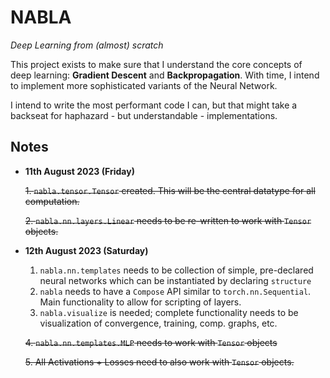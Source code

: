 #   **NABLA**
_Deep Learning from (almost) scratch_

This project exists to make sure that I understand the core concepts of deep learning: **Gradient Descent** and **Backpropagation**. With time, I intend to implement more sophisticated variants of the Neural Network. 

I intend to write the most performant code I can, but that might take a backseat for haphazard - but understandable - implementations.


## **Notes**

*   **11th August 2023 (Friday)**
    
    ~~1. `nabla.tensor.Tensor` created. This will be the central datatype for all computation.~~
 
    ~~2. `nabla.nn.layers.Linear` needs to be re-written to work with `Tensor` objects.~~

*   **12th August 2023 (Saturday)**
    1. `nabla.nn.templates` needs to be collection of simple, pre-declared neural networks which can be instantiated by declaring `structure`
    2. `nabla` needs to have a `Compose` API similar to `torch.nn.Sequential`. Main functionality to allow for scripting of layers.
    3. `nabla.visualize` is needed; complete functionality needs to be visualization of convergence, training, comp. graphs, etc.
    
    ~~4. `nabla.nn.templates.MLP` needs to work with `Tensor` objects~~

    ~~5. All Activations + Losses need to also work with `Tensor` objects.~~